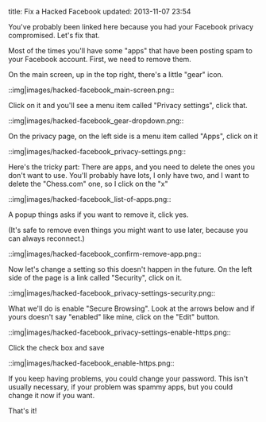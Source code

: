 title: Fix a Hacked Facebook
updated: 2013-11-07 23:54


You've probably been linked here because you had your Facebook privacy compromised. Let's fix that.

Most of the times you'll have some "apps" that have been posting spam to your Facebook account. First, we need to remove them.

On the main screen, up in the top right, there's a little "gear" icon.

::img|images/hacked-facebook_main-screen.png::

Click on it and you'll see a menu item called "Privacy settings", click that.

::img|images/hacked-facebook_gear-dropdown.png::

On the privacy page, on the left side is a menu item called "Apps", click on it

::img|images/hacked-facebook_privacy-settings.png::

Here's the tricky part: There are apps, and you need to delete the ones you don't want to use. You'll probably have lots, I only have two, and I want to delete the "Chess.com" one, so I click on the "x"

::img|images/hacked-facebook_list-of-apps.png::

A popup things asks if you want to remove it, click yes.

(It's safe to remove even things you might want to use later, because you can always reconnect.)

::img|images/hacked-facebook_confirm-remove-app.png::

Now let's change a setting so this doesn't happen in the future. On the left side of the page is a link called "Security", click on it.

::img|images/hacked-facebook_privacy-settings-security.png::

What we'll do is enable "Secure Browsing". Look at the arrows below and if yours doesn't say "enabled" like mine, click on the "Edit" button.

::img|images/hacked-facebook_privacy-settings-enable-https.png::

Click the check box and save

::img|images/hacked-facebook_enable-https.png::

If you keep having problems, you could change your password. This isn't usually necessary, if your problem was spammy apps, but you could change it now if you want.

That's it!
